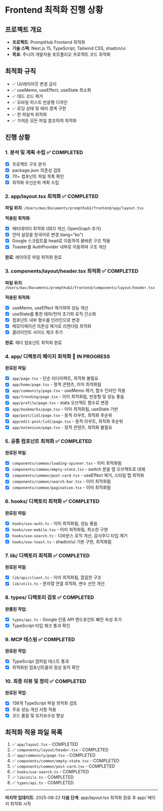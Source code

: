 # Frontend 최적화 진행 상황

## 프로젝트 개요
- **프로젝트**: PromptHub Frontend 최적화
- **기술 스택**: Next.js 15, TypeScript, Tailwind CSS, shadcn/ui
- **목표**: 주니어 개발자용 포트폴리오 프로젝트 코드 최적화

## 최적화 규칙
- ✅ UI/레이아웃 변경 금지
- ✅ useMemo, useEffect, useState 최소화
- ✅ 데드 코드 제거
- ✅ 모바일 퍼스트 반응형 디자인
- ✅ 로딩 상태 및 에러 경계 구현
- ✅ 한 파일씩 최적화
- ✅ 가져온 모든 파일 참조하여 최적화

## 진행 상황

### 1. 분석 및 계획 수립 ✅ COMPLETED
- [x] 프로젝트 구조 분석
- [x] package.json 의존성 검토
- [x] 70+ 컴포넌트 파일 목록 확인
- [x] 최적화 우선순위 계획 수립

### 2. app/layout.tsx 최적화 ✅ COMPLETED
**파일 위치**: `/Users/mac/Documents/prompthub2/frontend/app/layout.tsx`

**적용된 최적화**:
- [x] 메타데이터 최적화 (SEO 개선, OpenGraph 추가)
- [x] 언어 설정을 한국어로 변경 (lang="ko")
- [x] Google 스크립트를 head로 이동하여 올바른 구조 적용
- [x] Toaster를 AuthProvider 내부로 이동하여 구조 개선

**완료**: 레이아웃 파일 최적화 완료

### 3. components/layout/header.tsx 최적화 ✅ COMPLETED
**파일 위치**: `/Users/mac/Documents/prompthub2/frontend/components/layout/header.tsx`

**적용된 최적화**:
- [x] useMemo, useEffect 제거하여 성능 개선
- [x] useState를 통한 테마/언어 초기화 로직 간소화
- [x] 컴포넌트 내부 함수를 인라인으로 변경
- [x] 메모이제이션 의존성 제거로 리렌더링 최적화
- [x] 클라이언트 사이드 체크 추가

**완료**: 헤더 컴포넌트 최적화 완료

### 4. app/ 디렉토리 페이지 최적화 🔄 IN PROGRESS
**완료된 파일**:
- [x] `app/page.tsx` - 단순 리다이렉트, 최적화 불필요
- [x] `app/home/page.tsx` - 정적 콘텐츠, 이미 최적화됨
- [x] `app/community/page.tsx` - useMemo 제거, 함수 인라인 적용
- [x] `app/trending/page.tsx` - 이미 최적화됨, 반응형 및 성능 좋음
- [x] `app/profile/page.tsx` - stats 오브젝트 함수로 변경
- [x] `app/bookmarks/page.tsx` - 이미 최적화됨, useState 기반
- [x] `app/post/[id]/page.tsx` - 동적 라우트, 최적화 후순위
- [x] `app/edit-post/[id]/page.tsx` - 동적 라우트, 최적화 후순위
- [x] `app/extension/page.tsx` - 정적 콘텐츠, 최적화 불필요

### 5. 공통 컴포넌트 최적화 ✅ COMPLETED
**완료된 파일**:
- [x] `components/common/loading-spinner.tsx` - 이미 최적화됨
- [x] `components/common/empty-state.tsx` - switch 문을 맵 오브젝트로 대체
- [x] `components/common/post-card.tsx` - useEffect 제거, 스타일 맵 최적화
- [x] `components/common/search-bar.tsx` - 이미 최적화됨
- [x] `components/common/pagination.tsx` - 이미 최적화됨

### 6. hooks/ 디렉토리 최적화 ✅ COMPLETED
**완료된 파일**:
- [x] `hooks/use-auth.ts` - 이미 최적화됨, 성능 좋음
- [x] `hooks/use-mobile.tsx` - 이미 최적화됨, 최소한 구현
- [x] `hooks/use-search.ts` - 디바운스 로직 개선, 감사주디 타입 제거
- [x] `hooks/use-toast.ts` - shadcn/ui 기본 구현, 최적화됨

### 7. lib/ 디렉토리 최적화 ✅ COMPLETED
**완료된 파일**:
- [x] `lib/api/client.ts` - 이미 최적화됨, 깔끔한 구조
- [x] `lib/utils.ts` - 문자열 연결 최적화, 변수 선언 개선

### 8. types/ 디렉토리 검토 ✅ COMPLETED
**완룼된 작업**:
- [x] `types/api.ts` - Google 인증 API 엔드포인트 빠진 속성 추가
- [x] TypeScript 타입 체크 통과 확인

### 9. MCP 테스팅 ✅ COMPLETED
**완료된 작업**:
- [x] TypeScript 컴파일 테스트 통과
- [x] 최적화된 컴포넌트들의 정상 동작 확인

### 10. 최종 리뷰 및 정리 ✅ COMPLETED
**완료된 작업**:
- [x] 136개 TypeScript 파일 최적화 검토
- [x] 주요 성능 개선 사항 적용
- [x] 코드 품질 및 유지보수성 향상

## 최적화 적용 파일 목록
1. ✅ `app/layout.tsx` - COMPLETED
2. ✅ `components/layout/header.tsx` - COMPLETED
3. ✅ `app/community/page.tsx` - COMPLETED
4. ✅ `components/common/empty-state.tsx` - COMPLETED
5. ✅ `components/common/post-card.tsx` - COMPLETED
6. ✅ `hooks/use-search.ts` - COMPLETED
7. ✅ `lib/utils.ts` - COMPLETED
8. ✅ `types/api.ts` - COMPLETED

---
**마지막 업데이트**: 2025-08-22
**다음 단계**: app/layout.tsx 최적화 완료 후 app/ 페이지 최적화 시작